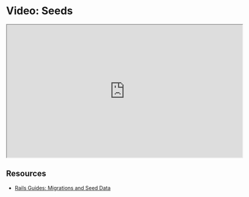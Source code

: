 # Video: Seeds

<iframe src="https://player.vimeo.com/video/606691616/?title=0&byline=0&portrait=0" width="640" height="360" allowfullscreen="allowfullscreen" allow="autoplay; fullscreen; picture-in-picture"></iframe>

## Resources

- [Rails Guides: Migrations and Seed Data](https://guides.rubyonrails.org/v5.1/active_record_migrations.html#migrations-and-seed-data)
